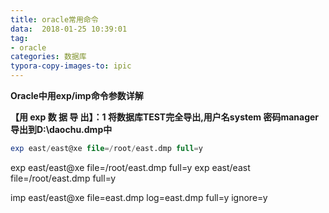 ```yaml
---
title: oracle常用命令
data:  2018-01-25 10:39:01
tag:
- oracle
categories: 数据库
typora-copy-images-to: ipic
---
```


**Oracle中用exp/imp命令参数详解**

**【用 exp 数 据 导 出】：1  将数据库TEST完全导出,用户名system 密码manager 导出到D:\daochu.dmp中**

```sql
exp east/east@xe file=/root/east.dmp full=y
```

exp east/east@xe file=/root/east.dmp full=y
exp east/east file=/root/east.dmp full=y

imp east/east@xe file=east.dmp log=east.dmp full=y ignore=y